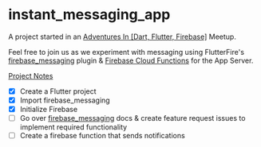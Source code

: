 # instant_messaging_app

A project started in an [Adventures In \[Dart, Flutter, Firebase\]] Meetup.

Feel free to join us as we experiment with messaging using FlutterFire's [firebase_messaging] plugin & [Firebase Cloud Functions] for the App Server.

[Project Notes]

- [x] Create a Flutter project 
- [x] Import firebase_messaging
- [x] Initialize Firebase
- [ ] Go over [firebase_messaging] docs & create feature request issues to implement required functionality
- [ ] Create a firebase function that sends notifications

[Adventures In \[Dart, Flutter, Firebase\]]: https://www.meetup.com/Adventures-In-Dart-Flutter-Firebase/
[Firebase Cloud Functions]: https://firebase.google.com/docs/functions
[Project Notes]: https://adventures-in.notion.site/Notification-Fun-20be3226d6824c3798bab0ab48974c6c
[firebase_messaging]: https://firebase.flutter.dev/docs/messaging/overview/
